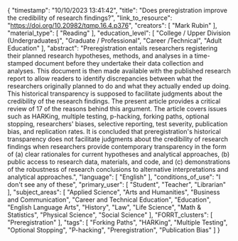 {
    "timestamp": "10/10/2023 13:41:42",
    "title": "Does preregistration improve the credibility of research findings?",
    "link_to_resource": "https://doi.org/10.20982/tqmp.16.4.p376",
    "creators": [
        "Mark Rubin"
    ],
    "material_type": [
        "Reading"
    ],
    "education_level": [
        "College / Upper Division (Undergraduates)",
        "Graduate / Professional",
        "Career /Technical",
        "Adult Education"
    ],
    "abstract": "Preregistration entails researchers registering their planned research hypotheses, methods, and analyses in a time-stamped document before they undertake their data collection and analyses. This document is then made available with the published research report to allow readers to identify discrepancies between what the researchers originally planned to do and what they actually ended up doing. This historical transparency is supposed to facilitate judgments about the credibility of the research findings. The present article provides a critical review of 17 of the reasons behind this argument. The article covers issues such as HARKing, multiple testing, p-hacking, forking paths, optional stopping, researchers' biases, selective reporting, test severity, publication bias, and replication rates. It is concluded that preregistration's historical transparency does not facilitate judgments about the credibility of research findings when researchers provide contemporary transparency in the form of (a) clear rationales for current hypotheses and analytical approaches, (b) public access to research data, materials, and code, and (c) demonstrations of the robustness of research conclusions to alternative interpretations and analytical approaches.",
    "language": [
        "English"
    ],
    "conditions_of_use": "I don't see any of these",
    "primary_user": [
        "Student",
        "Teacher",
        "Librarian"
    ],
    "subject_areas": [
        "Applied Science",
        "Arts and Humanities",
        "Business and Communication",
        "Career and Technical Education",
        "Education",
        "English Language Arts",
        "History",
        "Law",
        "Life Science",
        "Math & Statistics",
        "Physical Science",
        "Social Science"
    ],
    "FORRT_clusters": [
        "Preregistration"
    ],
    "tags": [
        "Forking Paths",
        "HARKing",
        "Multiple Testing",
        "Optional Stopping",
        "P-hacking",
        "Preregistration",
        "Publication Bias"
    ]
}
